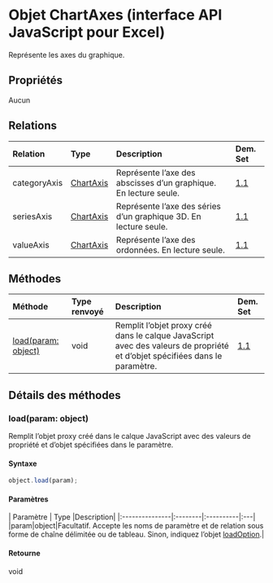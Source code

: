 # <a name="chartaxes-object-javascript-api-for-excel"></a>Objet ChartAxes (interface API JavaScript pour Excel)

Représente les axes du graphique.

## <a name="properties"></a>Propriétés

Aucun

## <a name="relationships"></a>Relations
| Relation | Type   |Description| Dem. Set|
|:---------------|:--------|:----------|:----|
|categoryAxis|[ChartAxis](chartaxis.md)|Représente l’axe des abscisses d’un graphique. En lecture seule.|[1.1](../requirement-sets/excel-api-requirement-sets.md)|
|seriesAxis|[ChartAxis](chartaxis.md)|Représente l’axe des séries d’un graphique 3D. En lecture seule.|[1.1](../requirement-sets/excel-api-requirement-sets.md)|
|valueAxis|[ChartAxis](chartaxis.md)|Représente l’axe des ordonnées. En lecture seule.|[1.1](../requirement-sets/excel-api-requirement-sets.md)|

## <a name="methods"></a>Méthodes

| Méthode           | Type renvoyé    |Description| Dem. Set|
|:---------------|:--------|:----------|:----|
|[load(param: object)](#loadparam-object)|void|Remplit l’objet proxy créé dans le calque JavaScript avec des valeurs de propriété et d’objet spécifiées dans le paramètre.|[1.1](../requirement-sets/excel-api-requirement-sets.md)|

## <a name="method-details"></a>Détails des méthodes


### <a name="loadparam-object"></a>load(param: object)
Remplit l’objet proxy créé dans le calque JavaScript avec des valeurs de propriété et d’objet spécifiées dans le paramètre.

#### <a name="syntax"></a>Syntaxe
```js
object.load(param);
```

#### <a name="parameters"></a>Paramètres
| Paramètre    | Type   |Description|
|:---------------|:--------|:----------|:---|
|param|object|Facultatif. Accepte les noms de paramètre et de relation sous forme de chaîne délimitée ou de tableau. Sinon, indiquez l’objet [loadOption](loadoption.md).|

#### <a name="returns"></a>Retourne
void
